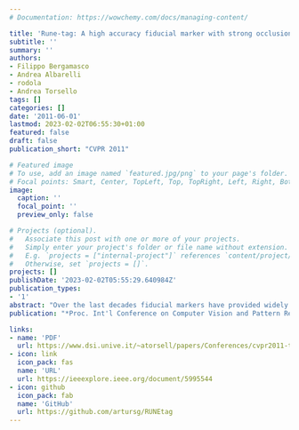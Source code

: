 ```yaml
---
# Documentation: https://wowchemy.com/docs/managing-content/

title: 'Rune-tag: A high accuracy fiducial marker with strong occlusion resilience'
subtitle: ''
summary: ''
authors:
- Filippo Bergamasco
- Andrea Albarelli
- rodola
- Andrea Torsello
tags: []
categories: []
date: '2011-06-01'
lastmod: 2023-02-02T06:55:30+01:00
featured: false
draft: false
publication_short: "CVPR 2011"

# Featured image
# To use, add an image named `featured.jpg/png` to your page's folder.
# Focal points: Smart, Center, TopLeft, Top, TopRight, Left, Right, BottomLeft, Bottom, BottomRight.
image:
  caption: ''
  focal_point: ''
  preview_only: false

# Projects (optional).
#   Associate this post with one or more of your projects.
#   Simply enter your project's folder or file name without extension.
#   E.g. `projects = ["internal-project"]` references `content/project/deep-learning/index.md`.
#   Otherwise, set `projects = []`.
projects: []
publishDate: '2023-02-02T05:55:29.640984Z'
publication_types:
- '1'
abstract: "Over the last decades fiducial markers have provided widely adopted tools to add reliable model-based features into an otherwise general scene. Given their central role in many computer vision tasks, countless different solutions have been proposed in the literature. Some designs are focused on the accuracy of the recovered camera pose with respect to the tag; some other concentrate on reaching high detection speed or on recognizing a large number of distinct markers in the scene. In such a crowded area both the researcher and the practitioner are licensed to wonder if there is any need to introduce yet another approach. Nevertheless, with this paper, we would like to present a general purpose fiducial marker system that can be deemed to add some valuable features to the pack. Specifically, by exploiting the projective properties of a circular set of sizeable dots, we propose a detection algorithm that is highly accurate. Further, applying a dot pattern scheme derived from error-correcting codes, allows for robustness with respect to very large occlusions. In addition, the design of the marker itself is flexible enough to accommodate different requirements in terms of pose accuracy and number of patterns. The overall performance of the marker system is evaluated in an extensive experimental section, where a comparison with a well-known baseline technique is presented."
publication: "*Proc. Int'l Conference on Computer Vision and Pattern Recognition (CVPR)*"

links:
- name: 'PDF'
  url: https://www.dsi.unive.it/~atorsell/papers/Conferences/cvpr2011-tag.pdf
- icon: link
  icon_pack: fas
  name: 'URL'
  url: https://ieeexplore.ieee.org/document/5995544
- icon: github
  icon_pack: fab
  name: 'GitHub'
  url: https://github.com/artursg/RUNEtag
---
```

